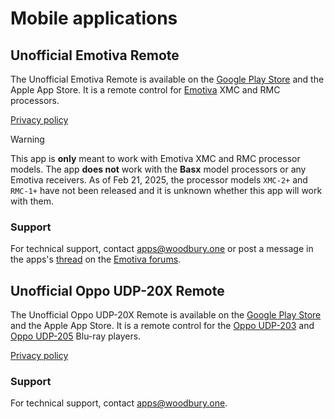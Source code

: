 # Mobile applications

## Unofficial Emotiva Remote

The Unofficial Emotiva Remote is available on the [Google Play
Store](https://play.google.com/store/apps/details?id=one.woodbury.emotiva_remote) and the Apple App Store.
It is a remote control for [Emotiva](https://emotiva.com/) XMC and RMC
processors.

[Privacy policy](privacy/emotiva_remote.md)

> [!WARNING]
> This app is **only** meant to work with Emotiva XMC and RMC processor models.
The app **does not** work with the **Basx** model processors or any Emotiva
receivers. As of Feb 21, 2025, the processor models `XMC-2+` and `RMC-1+` have
not been released and it is unknown whether this app will work with them.

### Support

For technical support, contact apps@woodbury.one or post a message in the apps's
[thread](https://emotivalounge.proboards.com/thread/61042/publish-android-remote-control-app)
on the [Emotiva forums](https://emotivalounge.proboards.com/).

## Unofficial Oppo UDP-20X Remote

The Unofficial Oppo UDP-20X Remote is available on the [Google Play
Store](https://play.google.com/store/apps/details?id=one.woodbury.oppo_remote) and the Apple App Store.
It is a remote control for the [Oppo
UDP-203](https://www.oppodigital.com/blu-ray-udp-203/) and [Oppo
UDP-205](https://www.oppodigital.com/blu-ray-udp-205/) Blu-ray players.

[Privacy policy](privacy/oppo_remote.md)

### Support

For technical support, contact apps@woodbury.one.
